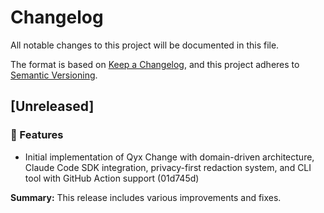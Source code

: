 # Changelog

All notable changes to this project will be documented in this file.

The format is based on [Keep a Changelog](https://keepachangelog.com/en/1.0.0/),
and this project adheres to [Semantic Versioning](https://semver.org/spec/v2.0.0.html).

## [Unreleased]

### 🚀 Features

- Initial implementation of Qyx Change with domain-driven architecture, Claude Code SDK integration, privacy-first redaction system, and CLI tool with GitHub Action support (01d745d)

**Summary:** This release includes various improvements and fixes.

